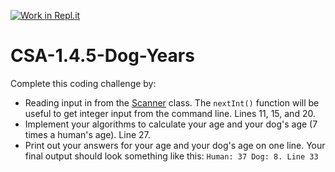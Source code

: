 [![Work in Repl.it](https://classroom.github.com/assets/work-in-replit-14baed9a392b3a25080506f3b7b6d57f295ec2978f6f33ec97e36a161684cbe9.svg)](https://classroom.github.com/online_ide?assignment_repo_id=3039642&assignment_repo_type=AssignmentRepo)
# CSA-1.4.5-Dog-Years

Complete this coding challenge by:
- Reading input in from the [Scanner](https://www.w3schools.com/java/java_user_input.asp) class. The `nextInt()` function will be useful to get integer input from the command line. Lines 11, 15, and 20.
- Implement your algorithms to calculate your age and your dog's age (7 times a human's age). Line 27.
- Print out your answers for your age and your dog's age on one line. Your final output should look something like this: 
`Human: 37 Dog: 8. Line 33`
